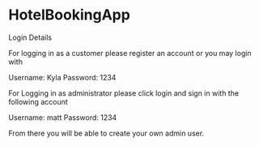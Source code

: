 # HotelBookingApp

Login Details 

For logging in as a customer please register an account or you may login with 

Username: Kyla
Password: 1234


For Logging in as administrator please click login and sign in with the following account

Username: matt
Password: 1234


From there you will be able to create your own admin user.